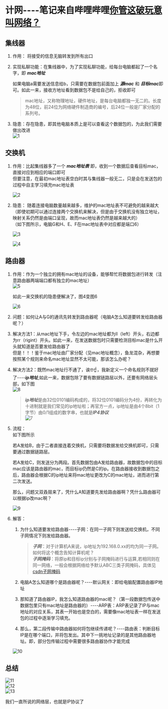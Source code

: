 # 计网----笔记来自哔哩哔哩[你管这破玩意叫网络？](https://www.bilibili.com/video/BV17x6hYZEzJ/?spm_id_from=333.1391.0.0)  

## 集线器

1. 作用： 将接受的信息无脑转发到所有出口
2. 实现私聊功能：在集线器中，为了实现私聊功能，给每台电脑都起了一个名字，即 ***mac地址***

    如果电脑a需要发送信息给b，只需要在数据包前面加上 ***源mac*** 和 ***目标mac***即可。如此一来，接收方地址看到数据包不是给自己的，拒收即可  

    > mac地址，又称物理地址，硬件地址，是每台电脑都独一无二的。长度为48位，前24位为网络硬件制造商的编号，后24位一般是厂家分配的系列号。

3. 隐患：存在隐患，即其他电脑本质上是可以查看这个数据包的，为此我们需要做出改进  
    ![1](pic\数据包.png)

## 交换机

1. 作用：比起集线器多了一个 ***mac地址表***  即，收到一个数据后查看目标mac，直接对应到相应的端口即可  
但要注意，在最初mac地址表空白时其与集线器一般无二，只是会在发送包的过程中自主学习填充mac地址表  

    ![2](pic\mac地址表.png)

2. 隐患：  随着连接电脑数量越来越多，维护的mac地址表不可避免的越来越大（即使初期可以通过连接两个交换机来解决，但是由于交换机没有独立地址，映射关系仍然是由端口呈现，故而mac地址表仍然是越来越大的）  
（如下图所示，电脑G和H、E、F在mac地址表中对应都是端口6）

    ![3](pic\交换机链接图.png)

    ![4](pic\交换机端口映射表.png)
  
## 路由器

1. 作用：作为一个独立的拥有mac地址的设备，能够帮忙将数据包进行转发（注意路由器两端端口都有独立的mac地址）  
    ![5](pic\路由器.png)

    如此一来交换机的隐患便解决了，图4变图6

    ![6](pic\交换机改良.png)

2. 问题：如何让A与G的通讯先转发到路由器呢（电脑A怎么知道要转发给路由器呢？）

3. 解决方法1：从mac地址下手，令左边的mac地址都为ll（left）开头，右边都为rr（rigint）开头。如此一来，在发送数据包时只需要检测目标mac是什么开头就知道是否要发给路由器了  
但是！！！鉴于mac地址由厂家分配（见mac地址概念），鱼龙混杂，再想要按照某个规则来命名mac地址显然不太可能，那该怎么办呢？

4. 解决方法2：既然mac地址行不通了，诶🤓☝，我新定义一个命名规则不就好了----***ip地址***,如此一来，数据包除了要有数据链路层以外，还要有网络层头部，如下图  
    ![8](pic\数据包2.png)

    > ***ip地址***是由32位0101编码构成的，将32位0101编码分为4份，再转化为十进制就是我们常见的ip地址啦；再官方一点，ip地址是由4个8bit（1字节）由0/1组成的数字串，也就是***IP4协议***  
    > ![7](pic\ip.png)  

5. 流程：  
   如下图所示
   
   若A发给B，由于二者直接连着交换机，只需要将数据发给交换机即可，只需要通过数据链路层。 

   若A发给C，则发送分为两段。首先数据包由A发给路由器，故数据包中的目标mac应该是路由器的mac，而目标ip仍然是C的ip。在路由器接收到数据包之后，路由器会根据C的ip地址来将mac地址更改为C的mac地址，进而进行第二次发送。

   那么，问题又双叒叕来了，凭什么A知道要先发给路由器啊？凭什么路由器可以根据ip改mac啊？

    ![9](pic\流程.png)  

6. 解答：
    
    1. 为什么知道要发给路由器----子网：在同一子网下则发送给交换机，不同子网情况下则发给路由器。
    
        > ***子网***：对于计算机A来说，ip地址为192.168.0.xx的均为同一子网。如何将这个概念告知计算机呢？  
        > ***子网掩码***：将原ip和目标ip分别与子网掩码进行与运算,若相同则在同一网络，一般会根据网络给予默认ABC三类子网掩码，具体见[csdn子网掩码](https://blog.csdn.net/qq_41207757/article/details/107839099)
    
    2. 电脑A怎么知道哪个是路由器呢？----默认网关：即给电脑配置路由器IP地址
    
    3. 那知道了路由器IP，我怎么知道路由器的mac呢？（第一段数据包传送中数据包里只有mac地址是路由器的）----ARP表：ARP表记录了IP与mac地址的对应关系，其表一开始也是空白的，需要像mac地址表一样在发送包的过程中逐渐学习填充。
    
    4. 那么，第二段传输中路由器如何将包继续传递呢？----路由表：判断目标IP是在哪个端口，并将包发出。其中下一挑地址记录的是其他路由器地址。即，部分包传输过程中需要很多路由器协作才能完成  

    ![10](pic\路由表.png)  

## 总结

![11](pic\电脑视角.png)  
![12](pic\交换机视角.png)  
![13](pic\路由器视角.png)  

我们一直所说的网络层，也就是IP协议了